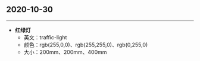 ## 2020-10-30

---

- **红绿灯**
  - 英文：traffic-light
  - 颜色：rgb(255,0,0)、rgb(255,255,0)、rgb(0,255,0)
  - 大小：200mm、200mm、400mm
